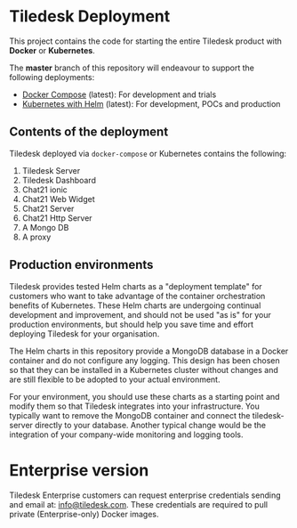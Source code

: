 
# Tiledesk Deployment

This project contains the code for starting the entire Tiledesk product with **Docker** or **Kubernetes**.

The **master** branch of this repository will endeavour to support the following deployments:
- [Docker Compose](./docker-compose/README.md) (latest): For development and trials
- [Kubernetes with Helm](helm/README.md) (latest): For development, POCs and production


## Contents of the deployment
Tiledesk deployed via `docker-compose` or Kubernetes contains the following:
1. Tiledesk Server
2. Tiledesk Dashboard
3. Chat21 ionic
4. Chat21 Web Widget
5. Chat21 Server
6. Chat21 Http Server
7. A Mongo DB  
8. A proxy

## Production environments
Tiledesk provides tested Helm charts as a "deployment template" for customers who want to take advantage of the container orchestration benefits of Kubernetes. These Helm charts are undergoing continual development and improvement, and should not be used "as is" for your production environments, but should help you save time and effort deploying Tiledesk for your organisation.

The Helm charts in this repository provide a MongoDB database in a Docker container and do not configure
any logging. This design has been chosen so that they can be installed in a Kubernetes cluster without
changes and are still flexible to be adopted to your actual environment. 

For your environment, you should use these charts as a starting point and modify them so that Tiledesk integrates
into your infrastructure. You typically want to remove the MongoDB container and connect the tiledesk-server
directly to your database.
Another typical change would be the integration of your company-wide monitoring and logging tools.

# Enterprise version
Tiledesk Enterprise customers can request enterprise credentials sending and email at: info@tiledesk.com. These credentials are required to pull private (Enterprise-only) Docker images.
